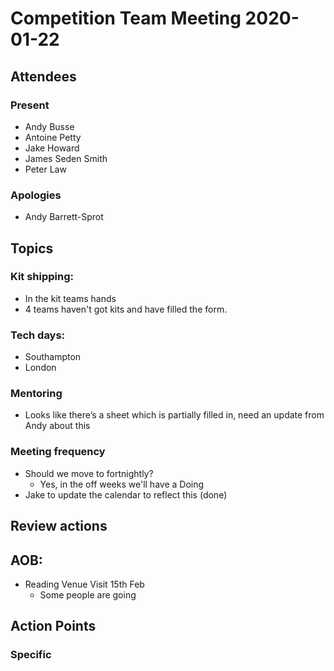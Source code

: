 # Competition Team Meeting 2020-01-22

## Attendees

### Present

- Andy Busse
- Antoine Petty
- Jake Howard
- James Seden Smith
- Peter Law

### Apologies

- Andy Barrett-Sprot

## Topics

### Kit shipping:

- In the kit teams hands
- 4 teams haven't got kits and have filled the form.

### Tech days:

- Southampton
- London

### Mentoring

- Looks like there’s a sheet which is partially filled in, need an update from Andy about this

### Meeting frequency

- Should we move to fortnightly?
  - Yes, in the off weeks we'll have a Doing
- Jake to update the calendar to reflect this (done)

## Review actions

## AOB:

- Reading Venue Visit 15th Feb
  - Some people are going


## Action Points

### Specific
